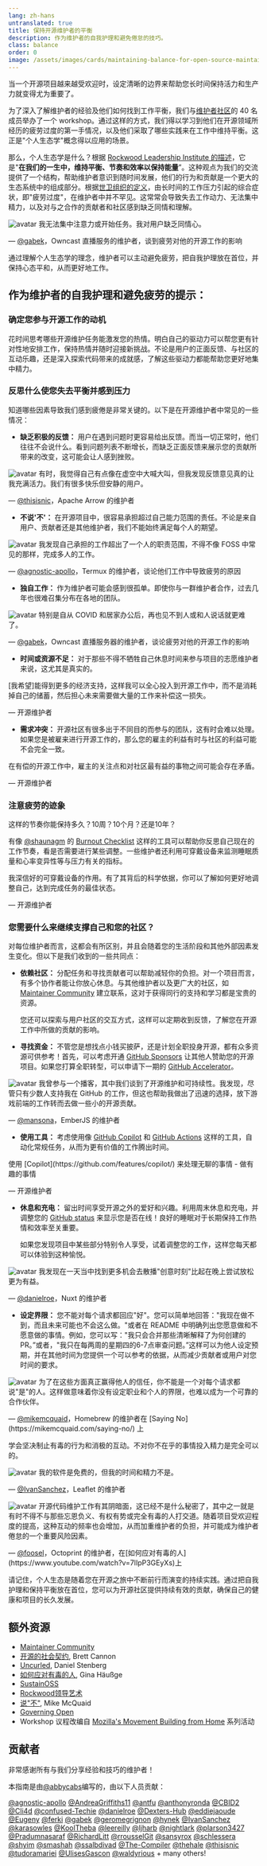 ```yaml
---
lang: zh-hans
untranslated: true
title: 保持开源维护者的平衡
description: 作为维护者的自我护理和避免倦怠的技巧。
class: balance
order: 0
image: /assets/images/cards/maintaining-balance-for-open-source-maintainers.png
---
```


当一个开源项目越来越受欢迎时，设定清晰的边界来帮助您长时间保持活力和生产力就变得尤为重要了。

为了深入了解维护者的经验及他们如何找到工作平衡，我们与<a href="http://maintainers.github.com/">维护者社区</a>的 40 名成员举办了一个 workshop。通过这样的方式，我们得以学习到他们在开源领域所经历的疲劳过度的第一手情况，以及他们采取了哪些实践来在工作中维持平衡。这正是"个人生态学"概念得以应用的场景。

那么，个人生态学是什么？根据 <a href="https://rockwoodleadership.org/nonprofit-four-day-workweek-can-take-care-still-change-world/#:~:text=personal%20ecology%3A%20maintaining%20balance%2C%20pacing%20and%20efficiency%20to%20sustain%20your%20energy%20over%20a%20lifetime%20of%20activism">Rockwood Leadership Institute 的描述</a>，它是"<strong>在我们的一生中，维持平衡、节奏和效率以保持能量</strong>”。这种观点为我们的交流提供了一个结构，帮助维护者意识到随时间发展，他们的行为和贡献是一个更大的生态系统中的组成部分。根据[世卫组织的定义](https://icd.who.int/browse/2025-01/foundation/en#129180281)，由长时间的工作压力引起的综合症状，即"疲劳过度"，在维护者中并不罕见。这常常会导致失去工作动力、无法集中精力，以及对与之合作的贡献者和社区感到缺乏同情和理解。

<aside markdown="1" class="pquote">
  <img src="https://avatars.githubusercontent.com/gabek?s=180" class="pquote-avatar" alt="avatar">
  我无法集中注意力或开始任务。我对用户缺乏同情心。
  <p markdown="1" class="pquote-credit">
— <a href="https://github.com/gabek">@gabek</a>，Owncast 直播服务的维护者，谈到疲劳对他的开源工作的影响
  </p>
</aside>

通过理解个人生态学的理念，维护者可以主动避免疲劳，把自我护理放在首位，并保持心态平和，从而更好地工作。

## 作为维护者的自我护理和避免疲劳的提示：

### 确定您参与开源工作的动机

花时间思考哪些开源维护任务能激发您的热情。明白自己的驱动力可以帮您更有针对性地安排工作，保持热情并随时迎接新挑战。不论是用户的正面反馈、与社区的互动乐趣，还是深入探索代码带来的成就感，了解这些驱动力都能帮助您更好地集中精力。

### 反思什么使您失去平衡并感到压力

知道哪些因素导致我们感到疲倦是非常关键的。以下是在开源维护者中常见的一些情况：

* **缺乏积极的反馈：** 用户在遇到问题时更容易给出反馈。而当一切正常时，他们往往不会说什么。看到问题列表不断增长，而缺乏正面反馈来展示您的贡献所带来的改变，这可能会让人感到挫败。

<aside markdown="1" class="pquote">
  <img src="https://avatars.githubusercontent.com/thisisnic?s=180" class="pquote-avatar" alt="avatar">
  有时，我觉得自己有点像在虚空中大喊大叫，但我发现反馈意见真的让我充满活力。我们有很多快乐但安静的用户。
  <p markdown="1" class="pquote-credit">
— <a href="https://github.com/thisisnic">@thisisnic</a>，Apache Arrow 的维护者
  </p>
</aside>

* **不说'不'：** 在开源项目中，很容易承担超过自己能力范围的责任。不论是来自用户、贡献者还是其他维护者，我们不能始终满足每个人的期望。

<aside markdown="1" class="pquote">
  <img src="https://avatars.githubusercontent.com/agnostic-apollo?s=180" class="pquote-avatar" alt="avatar">
  我发现自己承担的工作超出了一个人的职责范围，不得不像 FOSS 中常见的那样，完成多人的工作。
  <p markdown="1" class="pquote-credit">
— <a href="https://github.com/agnostic-apollo">@agnostic-apollo</a>，Termux 的维护者，谈论他们工作中导致疲劳的原因
  </p>
</aside>

* **独自工作：** 作为维护者可能会感到很孤单。即使你与一群维护者合作，过去几年也很难召集分布在各地的团队。

<aside markdown="1" class="pquote">
  <img src="https://avatars.githubusercontent.com/gabek?s=180" class="pquote-avatar" alt="avatar">
 特别是自从 COVID 和居家办公后，再也见不到人或和人说话就更难了。
  <p markdown="1" class="pquote-credit">
— <a href="https://github.com/gabek">@gabek</a>，Owncast 直播服务器的维护者，谈论疲劳对他的开源工作的影响
  </p>
</aside>

* **时间或资源不足：** 对于那些不得不牺牲自己休息时间来参与项目的志愿维护者来说，这尤其是真实的。

<aside markdown="1" class="pquote">
  [我希望]能得到更多的经济支持，这样我可以全心投入到开源工作中，而不是消耗掉自己的储蓄，然后担心未来需要做大量的工作来补偿这一损失。
  <p markdown="1" class="pquote-credit">
— 开源维护者
  </p>
</aside>

* **需求冲突：** 开源社区有很多出于不同目的而参与的团队，这有时会难以处理。如果您是被雇来进行开源工作的，那么您的雇主的利益有时与社区的利益可能不会完全一致。

<aside markdown="1" class="pquote">
  在有偿的开源工作中，雇主的关注点和对社区最有益的事物之间可能会存在矛盾。
  <p markdown="1" class="pquote-credit">
— 开源维护者
  </p>
</aside>

### 注意疲劳的迹象

这样的节奏你能保持多久？10周？10个月？还是10年？

有像 [@shaunagm](https://github.com/shaunagm) 的 [Burnout Checklist](https://governingopen.com/resources/signs-of-burnout-checklist.html) 这样的工具可以帮助你反思自己现在的工作节奏，看是否需要进行某些调整。一些维护者还利用可穿戴设备来监测睡眠质量和心率变异性等与压力有关的指标。

<aside markdown="1" class="pquote">
 我深信好的可穿戴设备的作用。有了其背后的科学依据，你可以了解如何更好地调整自己，达到完成任务的最佳状态。
  <p markdown="1" class="pquote-credit">
— 开源维护者
  </p>
</aside>

### 您需要什么来继续支撑自己和您的社区？

对每位维护者而言，这都会有所区别，并且会随着您的生活阶段和其他外部因素发生变化。但以下是我们收到的一些共同点：

* **依赖社区：** 分配任务和寻找贡献者可以帮助减轻你的负担。对一个项目而言，有多个协作者能让你放心休息。与其他维护者以及更广大的社区，如 [Maintainer Community](http://maintainers.github.com/) 建立联系，这对于获得同行的支持和学习都是宝贵的资源。

  您还可以探索与用户社区的交互方式，这样可以定期收到反馈，了解您在开源工作中所做的贡献的影响。

* **寻找资金：** 不管您是想找点小钱买披萨，还是计划全职投身开源，都有众多资源可供参考！首先，可以考虑开通 [GitHub Sponsors](https://github.com/sponsors) 让其他人赞助您的开源项目。如果您打算全职转型，可以申请下一期的 [GitHub Accelerator](http://accelerator.github.com/)。

<aside markdown="1" class="pquote">
  <img src="https://avatars.githubusercontent.com/mansona?s=180" class="pquote-avatar" alt="avatar">
我曾参与一个播客，其中我们谈到了开源维护和可持续性。我发现，尽管只有少数人支持我在 GitHub 的工作，但这也帮助我做出了迅速的选择，放下游戏前端的工作转而去做一些小的开源贡献。
  <p markdown="1" class="pquote-credit">
— <a href="https://github.com/mansona">@mansona</a>，EmberJS 的维护者
  </p>
</aside>

* **使用工具：** 考虑使用像 [GitHub Copilot](https://github.com/features/copilot/) 和 [GitHub Actions](https://github.com/features/actions) 这样的工具，自动化常规任务，从而为更有价值的工作腾出时间。

<aside markdown="1" class="pquote">
 使用 [Copilot](https://github.com/features/copilot/) 来处理无聊的事情 - 做有趣的事情
  <p markdown="1" class="pquote-credit">
— 开源维护者
  </p>
</aside>

* **休息和充电：** 留出时间享受开源之外的爱好和兴趣。利用周末休息和充电，并调整您的 [GitHub status](https://docs.github.com/account-and-profile/setting-up-and-managing-your-github-profile/customizing-your-profile/personalizing-your-profile#setting-a-status) 来显示您是否在线！良好的睡眠对于长期保持工作热情和效率至关重要。

  如果您发现项目中某些部分特别令人享受，试着调整您的工作，这样您每天都可以体验到这种愉悦。

<aside markdown="1" class="pquote">
  <img src="https://avatars.githubusercontent.com/danielroe?s=180" class="pquote-avatar" alt="avatar">
我发现在一天当中找到更多机会去散播"创意时刻"比起在晚上尝试放松更为有益。
  <p markdown="1" class="pquote-credit">
— <a href="https://github.com/danielroe">@danielroe</a>，Nuxt 的维护者
  </p>
</aside>

* **设定界限：** 您不能对每个请求都回应"好"。您可以简单地回答："我现在做不到，而且未来可能也不会这么做。"或者在 README 中明确列出您愿意做和不愿意做的事情。例如，您可以写："我只会合并那些清晰解释了为何创建的 PR。”或者，"我只在每两周的星期四的6-7点审查问题。”这样可以为他人设定预期，并在其他时间为您提供一个可以参考的依据，从而减少贡献者或用户对您时间的要求。

<aside markdown="1" class="pquote">
  <img src="https://avatars.githubusercontent.com/mikemcquaid?s=180" class="pquote-avatar" alt="avatar">
为了在这些方面真正赢得他人的信任，你不能是一个对每个请求都说"是"的人。这样做意味着你没有设定职业和个人的界限，也难以成为一个可靠的合作伙伴。
  <p markdown="1" class="pquote-credit">
— <a href="https://github.com/mikemcquaid">@mikemcquaid</a>，Homebrew 的维护者在 [Saying No](https://mikemcquaid.com/saying-no/) 上
  </p>
</aside>

学会坚决制止有毒的行为和消极的互动。不对你不在乎的事情投入精力是完全可以的。

<aside markdown="1" class="pquote">
  <img src="https://avatars.githubusercontent.com/IvanSanchez?s=180" class="pquote-avatar" alt="avatar">
我的软件是免费的，但我的时间和精力不是。
  <p markdown="1" class="pquote-credit">
— <a href="https://github.com/IvanSanchez">@IvanSanchez</a>，Leaflet 的维护者
  </p>
</aside>

<aside markdown="1" class="pquote">
  <img src="https://avatars.githubusercontent.com/foosel?s=180" class="pquote-avatar" alt="avatar">
开源代码维护工作有其阴暗面，这已经不是什么秘密了，其中之一就是有时不得不与那些忘恩负义、有权有势或完全有毒的人打交道。随着项目受欢迎程度的提高，这种互动的频率也会增加，从而加重维护者的负担，并可能成为维护者倦怠的一个重要风险因素。
  <p markdown="1" class="pquote-credit">
— <a href="https://github.com/foosel">@foosel</a>，Octoprint 的维护者，在[如何应对有毒的人](https://www.youtube.com/watch?v=7lIpP3GEyXs)上
  </p>
</aside>

请记住，个人生态是随着您在开源之旅中不断前行而演变的持续实践。通过把自我护理和保持平衡放在首位，您可以为开源社区提供持续有效的贡献，确保自己的健康和项目的长久发展。

## 额外资源

* [Maintainer Community](http://maintainers.github.com/)
* [开源的社会契约](https://snarky.ca/the-social-contract-of-open-source/), Brett Cannon
* [Uncurled](https://daniel.haxx.se/uncurled/), Daniel Stenberg
* [如何应对有毒的人](https://www.youtube.com/watch?v=7lIpP3GEyXs), Gina Häußge
* [SustainOSS](https://sustainoss.org/)
* [Rockwood领导艺术](https://rockwoodleadership.org/art-of-leadership/)
* [说"不"](https://mikemcquaid.com/saying-no/), Mike McQuaid
* [Governing Open](https://governingopen.com/)
* Workshop 议程改编自 [Mozilla's Movement Building from Home](https://foundation.mozilla.org/en/blog/its-a-wrap-movement-building-from-home/) 系列活动

## 贡献者

非常感谢所有与我们分享经验和技巧的维护者！

本指南是由[@abbycabs](https://github.com/abbycabs)编写的，由以下人员贡献：

[@agnostic-apollo](https://github.com/agnostic-apollo)
[@AndreaGriffiths11](https://github.com/AndreaGriffiths11)
[@antfu](https://github.com/antfu)
[@anthonyronda](https://github.com/anthonyronda)
[@CBID2](https://github.com/CBID2)
[@Cli4d](https://github.com/Cli4d)
[@confused-Techie](https://github.com/confused-Techie)
[@danielroe](https://github.com/danielroe)
[@Dexters-Hub](https://github.com/Dexters-Hub)
[@eddiejaoude](https://github.com/eddiejaoude)
[@Eugeny](https://github.com/Eugeny)
[@ferki](https://github.com/ferki)
[@gabek](https://github.com/gabek)
[@geromegrignon](https://github.com/geromegrignon)
[@hynek](https://github.com/hynek)
[@IvanSanchez](https://github.com/IvanSanchez)
[@karasowles](https://github.com/karasowles)
[@KoolTheba](https://github.com/KoolTheba)
[@leereilly](https://github.com/leereilly)
[@ljharb](https://github.com/ljharb)
[@nightlark](https://github.com/nightlark)
[@plarson3427](https://github.com/plarson3427)
[@Pradumnasaraf](https://github.com/Pradumnasaraf)
[@RichardLitt](https://github.com/RichardLitt)
[@rrousselGit](https://github.com/rrousselGit)
[@sansyrox](https://github.com/sansyrox)
[@schlessera](https://github.com/schlessera)
[@shyim](https://github.com/shyim)
[@smashah](https://github.com/smashah)
[@ssalbdivad](https://github.com/ssalbdivad)
[@The-Compiler](https://github.com/The-Compiler)
[@thehale](https://github.com/thehale)
[@thisisnic](https://github.com/thisisnic)
[@tudoramariei](https://github.com/tudoramariei)
[@UlisesGascon](https://github.com/UlisesGascon)
[@waldyrious](https://github.com/waldyrious) + many others!
